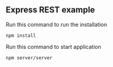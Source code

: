 ## Express REST example


Run this command to run the installation

```
npm install
```

Run this command to start application
```
npm server/server
```
